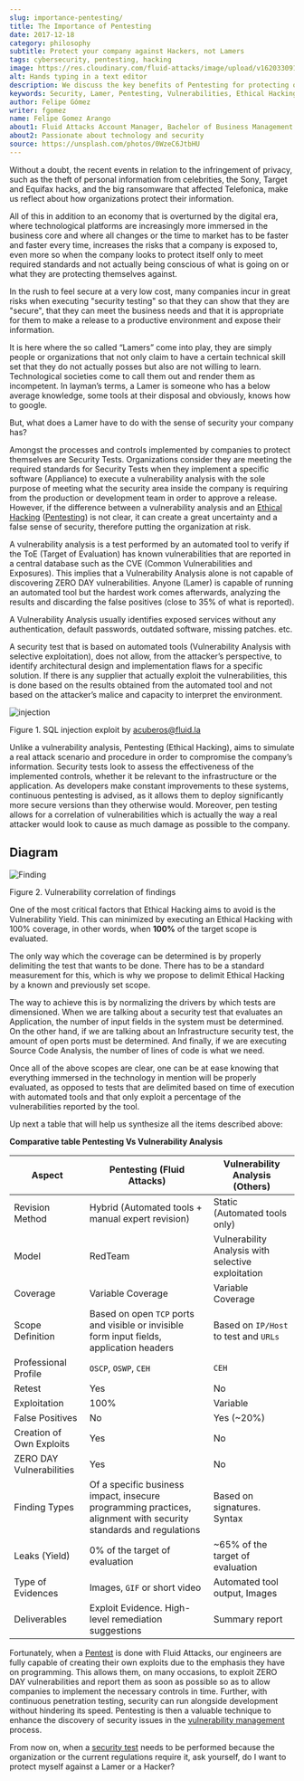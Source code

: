 ```yaml
---
slug: importance-pentesting/
title: The Importance of Pentesting
date: 2017-12-18
category: philosophy
subtitle: Protect your company against Hackers, not Lamers
tags: cybersecurity, pentesting, hacking
image: https://res.cloudinary.com/fluid-attacks/image/upload/v1620330917/blog/importance-pentesting/cover_loujiz.webp
alt: Hands typing in a text editor
description: We discuss the key benefits of Pentesting for protecting our applications, such as discovering vulnerabilities by simulating real-world threat actors.
keywords: Security, Lamer, Pentesting, Vulnerabilities, Ethical Hacking, ToE, False Positives
author: Felipe Gómez
writer: fgomez
name: Felipe Gomez Arango
about1: Fluid Attacks Account Manager, Bachelor of Business Management
about2: Passionate about technology and security
source: https://unsplash.com/photos/0WzeC6JtbHU
---
```


Without a doubt, the recent events in relation to the infringement of
privacy, such as the theft of personal information from celebrities, the
Sony, Target and Equifax hacks, and the big ransomware that affected
Telefonica, make us reflect about how organizations protect their
information.

All of this in addition to an economy that is overturned by the digital
era, where technological platforms are increasingly more immersed in the
business core and where all changes or the time to market has to be
faster and faster every time, increases the risks that a company is
exposed to, even more so when the company looks to protect itself only
to meet required standards and not actually being conscious of what is
going on or what they are protecting themselves against.

In the rush to feel secure at a very low cost, many companies incur in
great risks when executing "security testing" so that they can show that
they are "secure", that they can meet the business needs and that it is
appropriate for them to make a release to a productive environment and
expose their information.

It is here where the so called “Lamers” come into play, they are simply
people or organizations that not only claim to have a certain technical
skill set that they do not actually posses but also are not willing to
learn. Technological societies come to call them out and render them as
incompetent. In layman’s terms, a Lamer is someone who has a below
average knowledge, some tools at their disposal and obviously, knows how
to google.

But, what does a Lamer have to do with the sense of security your
company has?

Amongst the processes and controls implemented by companies to protect
themselves are Security Tests. Organizations consider they are meeting
the required standards for Security Tests when they implement a specific
software (Appliance) to execute a vulnerability analysis with the sole
purpose of meeting what the security area inside the company is
requiring from the production or development team in order to approve a
release.
However,
if the difference between a vulnerability analysis
and an [Ethical Hacking](../../solutions/ethical-hacking/)
([Pentesting](../../solutions/penetration-testing/))
is not clear,
it can create a great uncertainty
and a false sense of security,
therefore putting the organization at risk.

A vulnerability analysis is a test performed by an automated tool to
verify if the ToE (Target of Evaluation) has known vulnerabilities that
are reported in a central database such as the CVE (Common
Vulnerabilities and Exposures). This implies that a Vulnerability
Analysis alone is not capable of discovering ZERO DAY vulnerabilities.
Anyone (Lamer) is capable of running an automated tool but the hardest
work comes afterwards, analyzing the results and discarding the false
positives (close to 35% of what is reported).

A Vulnerability Analysis usually identifies exposed services without any
authentication, default passwords, outdated software, missing patches.
etc.

A security test that is based on automated tools (Vulnerability Analysis
with selective exploitation), does not allow, from the attacker’s
perspective, to identify architectural design and implementation flaws
for a specific solution. If there is any supplier that actually exploit
the vulnerabilities, this is done based on the results obtained from the
automated tool and not based on the attacker’s malice and capacity to
interpret the environment.

<div class="imgblock">

![injection](https://res.cloudinary.com/fluid-attacks/image/upload/v1620330929/blog/importance-pentesting/animacion-de-explotacion_xvsyna.gif)

<div class="title">

Figure 1. SQL injection exploit by <acuberos@fluid.la>

</div>

</div>

Unlike a vulnerability analysis, Pentesting (Ethical Hacking), aims to
simulate a real attack scenario and procedure in order to compromise the
company’s information. Security tests look to assess the effectiveness of
the implemented controls, whether it be relevant to the infrastructure
or the application. As developers make constant improvements to these systems,
continuous pentesting is advised, as it allows them to deploy significantly
more secure versions than they otherwise would.
Moreover, pen testing allows for a correlation of
vulnerabilities which is actually the way a real attacker would look to
cause as much damage as possible to the company.

<div>
<cta-banner
buttontxt="Read more"
link="/solutions/penetration-testing/"
title="Get started with Fluid Attacks' Penetration Testing solution right now"
/>
</div>

## Diagram

<div class="imgblock">

![Finding](https://res.cloudinary.com/fluid-attacks/image/upload/v1620330916/blog/importance-pentesting/findings-map_ip4uk0.webp)

<div class="title">

Figure 2. Vulnerability correlation of findings

</div>

</div>

One of the most critical factors
that Ethical Hacking aims to avoid
is the Vulnerability Yield.
This can minimized by executing an Ethical Hacking with 100% coverage,
in other words,
when **100%** of the target scope is evaluated.

The only way which the coverage can be determined is by properly
delimiting the test that wants to be done. There has to be a standard
measurement for this, which is why we propose to delimit Ethical Hacking
by a known and previously set scope.

The way to achieve this is by normalizing the drivers by which tests are
dimensioned. When we are talking about a security test that evaluates an
Application, the number of input fields in the system must be
determined. On the other hand, if we are talking about an Infrastructure
security test, the amount of open ports must be determined. And finally,
if we are executing Source Code Analysis, the number of lines of code is
what we need.

Once all of the above scopes are clear, one can be at ease knowing that
everything immersed in the technology in mention will be properly
evaluated, as opposed to tests that are delimited based on time of
execution with automated tools and that only exploit a percentage of the
vulnerabilities reported by the tool.

Up next a table that will help us synthesize all the items described
above:

<div class="tc">

**Comparative table Pentesting Vs Vulnerability Analysis**

</div>

| Aspect                   | Pentesting (Fluid Attacks)                                                                                     | Vulnerability Analysis (Others)                    |
| ------------------------ | ---------------------------------------------------------------------------------------------------------------- | -------------------------------------------------- |
| Revision Method          | Hybrid (Automated tools + manual expert revision)                                                                | Static (Automated tools only)                      |
| Model                    | RedTeam                                                                                                          | Vulnerability Analysis with selective exploitation |
| Coverage                 | Variable Coverage                                                                                                | Variable Coverage                                  |
| Scope Definition         | Based on open `TCP` ports and visible or invisible form input fields, application headers                        | Based on `IP/Host` to test and `URLs`              |
| Professional Profile     | `OSCP`, `OSWP`, `CEH`                                                                                            | `CEH`                                              |
| Retest                   | Yes                                                                                                              | No                                                 |
| Exploitation             | 100%                                                                                                             | Variable                                           |
| False Positives          | No                                                                                                               | Yes (\~20%)                                        |
| Creation of Own Exploits | Yes                                                                                                              | No                                                 |
| ZERO DAY Vulnerabilities | Yes                                                                                                              | No                                                 |
| Finding Types            | Of a specific business impact, insecure programming practices, alignment with security standards and regulations | Based on signatures. Syntax                        |
| Leaks (Yield)            | 0% of the target of evaluation                                                                                   | \~65% of the target of evaluation                  |
| Type of Evidences        | Images, `GIF` or short video                                                                                     | Automated tool output, Images                      |
| Deliverables             | Exploit Evidence. High-level remediation suggestions                                                             | Summary report                                     |

Fortunately,
when a [Pentest](../../solutions/penetration-testing/)
is done with Fluid Attacks,
our engineers are fully capable of creating their own exploits
due to the emphasis they have on programming.
This allows them,
on many occasions,
to exploit ZERO DAY vulnerabilities
and report them as soon as possible
so as to allow companies to implement the necessary controls in time.
Further,
with continuous penetration testing,
security can run alongside development without hindering its speed.
Pentesting is then a valuable technique
to enhance the discovery of security issues
in the [vulnerability management](../../solutions/vulnerability-management/)
process.

From now on,
when a [security test](../../solutions/security-testing/)
needs to be performed
because the organization or the current regulations require it,
ask yourself,
do I want to protect myself against a Lamer or a Hacker?
